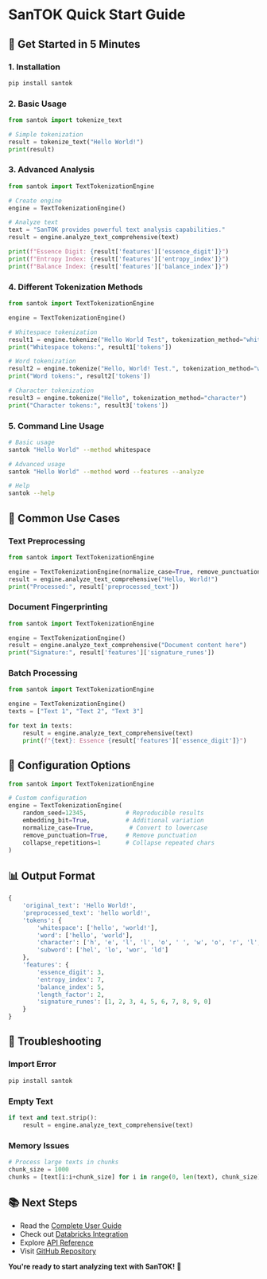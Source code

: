 # SanTOK Quick Start Guide

## 🚀 Get Started in 5 Minutes

### 1. Installation

```bash
pip install santok
```

### 2. Basic Usage

```python
from santok import tokenize_text

# Simple tokenization
result = tokenize_text("Hello World!")
print(result)
```

### 3. Advanced Analysis

```python
from santok import TextTokenizationEngine

# Create engine
engine = TextTokenizationEngine()

# Analyze text
text = "SanTOK provides powerful text analysis capabilities."
result = engine.analyze_text_comprehensive(text)

print(f"Essence Digit: {result['features']['essence_digit']}")
print(f"Entropy Index: {result['features']['entropy_index']}")
print(f"Balance Index: {result['features']['balance_index']}")
```

### 4. Different Tokenization Methods

```python
from santok import TextTokenizationEngine

engine = TextTokenizationEngine()

# Whitespace tokenization
result1 = engine.tokenize("Hello World Test", tokenization_method="whitespace")
print("Whitespace tokens:", result1['tokens'])

# Word tokenization
result2 = engine.tokenize("Hello, World! Test.", tokenization_method="word")
print("Word tokens:", result2['tokens'])

# Character tokenization
result3 = engine.tokenize("Hello", tokenization_method="character")
print("Character tokens:", result3['tokens'])
```

### 5. Command Line Usage

```bash
# Basic usage
santok "Hello World" --method whitespace

# Advanced usage
santok "Hello World" --method word --features --analyze

# Help
santok --help
```

## 🎯 Common Use Cases

### Text Preprocessing
```python
from santok import TextTokenizationEngine

engine = TextTokenizationEngine(normalize_case=True, remove_punctuation=True)
result = engine.analyze_text_comprehensive("Hello, World!")
print("Processed:", result['preprocessed_text'])
```

### Document Fingerprinting
```python
from santok import TextTokenizationEngine

engine = TextTokenizationEngine()
result = engine.analyze_text_comprehensive("Document content here")
print("Signature:", result['features']['signature_runes'])
```

### Batch Processing
```python
from santok import TextTokenizationEngine

engine = TextTokenizationEngine()
texts = ["Text 1", "Text 2", "Text 3"]

for text in texts:
    result = engine.analyze_text_comprehensive(text)
    print(f"{text}: Essence {result['features']['essence_digit']}")
```

## 🔧 Configuration Options

```python
from santok import TextTokenizationEngine

# Custom configuration
engine = TextTokenizationEngine(
    random_seed=12345,           # Reproducible results
    embedding_bit=True,          # Additional variation
    normalize_case=True,          # Convert to lowercase
    remove_punctuation=True,     # Remove punctuation
    collapse_repetitions=1       # Collapse repeated chars
)
```

## 📊 Output Format

```python
{
    'original_text': 'Hello World!',
    'preprocessed_text': 'hello world!',
    'tokens': {
        'whitespace': ['hello', 'world!'],
        'word': ['hello', 'world'],
        'character': ['h', 'e', 'l', 'l', 'o', ' ', 'w', 'o', 'r', 'l', 'd', '!'],
        'subword': ['hel', 'lo', 'wor', 'ld']
    },
    'features': {
        'essence_digit': 3,
        'entropy_index': 7,
        'balance_index': 5,
        'length_factor': 2,
        'signature_runes': [1, 2, 3, 4, 5, 6, 7, 8, 9, 0]
    }
}
```

## 🚨 Troubleshooting

### Import Error
```bash
pip install santok
```

### Empty Text
```python
if text and text.strip():
    result = engine.analyze_text_comprehensive(text)
```

### Memory Issues
```python
# Process large texts in chunks
chunk_size = 1000
chunks = [text[i:i+chunk_size] for i in range(0, len(text), chunk_size)]
```

## 📚 Next Steps

- Read the [Complete User Guide](./USER_GUIDE.md)
- Check out [Databricks Integration](./DATABRICKS_GUIDE.md)
- Explore [API Reference](./API_REFERENCE.md)
- Visit [GitHub Repository](https://github.com/chavalasantosh/SanTOK)

**You're ready to start analyzing text with SanTOK!** 🎉
